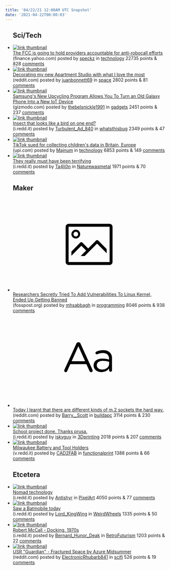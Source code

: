 ```yaml
---
title: '04/22/21 12:00AM UTC Snapshot'
date: '2021-04-22T00:00:03'
---
```

<ul>
<h2>Sci/Tech</h2>

<li><a href='https://finance.yahoo.com/news/fcc-robocall-mitigation-database-182723864.html'><img src='https://b.thumbs.redditmedia.com/z89EDxIN4YPQSM6sFYnjJ9Hft4nsaWoJliGiQylg_ds.jpg' alt='link thumbnail'></a><div><div class='linkTitle'><a href='https://finance.yahoo.com/news/fcc-robocall-mitigation-database-182723864.html'>The FCC is going to hold providers accountable for anti-robocall efforts</a></div>(finance.yahoo.com) posted by <a href='https://www.reddit.com/user/speckz'>speckz</a> in <a href='https://www.reddit.com/r/technology'>technology</a> 22735 points & 828 <a href='https://www.reddit.com/r/technology/comments/mvhfke/the_fcc_is_going_to_hold_providers_accountable/'>comments</a></div></li>

<li><a href='https://www.reddit.com/gallery/mvp8m4'><img src='https://b.thumbs.redditmedia.com/SKJbdBJBN7qPYxN37ZRiT4EPG9yCuDvOXYSbasll0hI.jpg' alt='link thumbnail'></a><div><div class='linkTitle'><a href='https://www.reddit.com/gallery/mvp8m4'>Decorating my new Apartment Studio with what I love the most</a></div>(reddit.com) posted by <a href='https://www.reddit.com/user/juanbonnett69'>juanbonnett69</a> in <a href='https://www.reddit.com/r/space'>space</a> 2802 points & 81 <a href='https://www.reddit.com/r/space/comments/mvp8m4/decorating_my_new_apartment_studio_with_what_i/'>comments</a></div></li>

<li><a href='https://gizmodo.com/samsungs-new-upcycling-program-allows-you-to-turn-an-ol-1846730435'><img src='https://b.thumbs.redditmedia.com/78ooPOVv80bnrXcboc2v2JjAXxMRLErR5xwpM41GDuo.jpg' alt='link thumbnail'></a><div><div class='linkTitle'><a href='https://gizmodo.com/samsungs-new-upcycling-program-allows-you-to-turn-an-ol-1846730435'>Samsung's New Upcycling Program Allows You To Turn an Old Galaxy Phone Into a New IoT Device</a></div>(gizmodo.com) posted by <a href='https://www.reddit.com/user/thebelsnickle1991'>thebelsnickle1991</a> in <a href='https://www.reddit.com/r/gadgets'>gadgets</a> 2451 points & 237 <a href='https://www.reddit.com/r/gadgets/comments/mvlc18/samsungs_new_upcycling_program_allows_you_to_turn/'>comments</a></div></li>

<li><a href='https://i.redd.it/ipwfh4647iu61.jpg'><img src='https://b.thumbs.redditmedia.com/v1rvQaDj8OivoHDWiOO1C5efFCmSM971dndy3_SnIFM.jpg' alt='link thumbnail'></a><div><div class='linkTitle'><a href='https://i.redd.it/ipwfh4647iu61.jpg'>Insect that looks like a bird on one end?</a></div>(i.redd.it) posted by <a href='https://www.reddit.com/user/Turbulent_Ad_840'>Turbulent_Ad_840</a> in <a href='https://www.reddit.com/r/whatsthisbug'>whatsthisbug</a> 2349 points & 47 <a href='https://www.reddit.com/r/whatsthisbug/comments/mvcpwe/insect_that_looks_like_a_bird_on_one_end/'>comments</a></div></li>

<li><a href='https://www.upi.com/Top_News/World-News/2021/04/21/britain-TikTok-sued-collecting-children-data-Britain-Europe/7941618995384/?ur3=1'><img src='https://b.thumbs.redditmedia.com/uAK47ZmdOUTUERrPCmj1mqg4qnKZELjkqbEbk-8RSoM.jpg' alt='link thumbnail'></a><div><div class='linkTitle'><a href='https://www.upi.com/Top_News/World-News/2021/04/21/britain-TikTok-sued-collecting-children-data-Britain-Europe/7941618995384/?ur3=1'>TikTok sued for collecting children's data in Britain, Europe</a></div>(upi.com) posted by <a href='https://www.reddit.com/user/Majnum'>Majnum</a> in <a href='https://www.reddit.com/r/technology'>technology</a> 6853 points & 149 <a href='https://www.reddit.com/r/technology/comments/mvcts6/tiktok_sued_for_collecting_childrens_data_in/'>comments</a></div></li>

<li><a href='https://i.redd.it/n5i4dsqohku61.jpg'><img src='https://b.thumbs.redditmedia.com/aeFdvU2iPgo5dijf-QO5wzKuEB5QZW2nkw4XDy5lbQk.jpg' alt='link thumbnail'></a><div><div class='linkTitle'><a href='https://i.redd.it/n5i4dsqohku61.jpg'>They really must have been terrifying</a></div>(i.redd.it) posted by <a href='https://www.reddit.com/user/Ta4li0n'>Ta4li0n</a> in <a href='https://www.reddit.com/r/Naturewasmetal'>Naturewasmetal</a> 1971 points & 70 <a href='https://www.reddit.com/r/Naturewasmetal/comments/mvlndd/they_really_must_have_been_terrifying/'>comments</a></div></li>

<h2>Maker</h2>

<li><a href='https://fosspost.org/researchers-secretly-tried-to-add-vulnerabilities-to-linux-kernel/'><svg version='1.1' viewBox='-34 -14 104 64' preserveAspectRatio='xMidYMid meet' xmlns='http://www.w3.org/2000/svg' xmlns:xlink='http://www.w3.org/1999/xlink'>
    <title>link thumbnail</title>
    <path d='M32,4H4A2,2,0,0,0,2,6V30a2,2,0,0,0,2,2H32a2,2,0,0,0,2-2V6A2,2,0,0,0,32,4ZM4,30V6H32V30Z'></path>
    <path d='M8.92,14a3,3,0,1,0-3-3A3,3,0,0,0,8.92,14Zm0-4.6A1.6,1.6,0,1,1,7.33,11,1.6,1.6,0,0,1,8.92,9.41Z'></path>
    <path d='M22.78,15.37l-5.4,5.4-4-4a1,1,0,0,0-1.41,0L5.92,22.9v2.83l6.79-6.79L16,22.18l-3.75,3.75H15l8.45-8.45L30,24V21.18l-5.81-5.81A1,1,0,0,0,22.78,15.37Z'></path>
    </svg></a><div><div class='linkTitle'><a href='https://fosspost.org/researchers-secretly-tried-to-add-vulnerabilities-to-linux-kernel/'>Researchers Secretly Tried To Add Vulnerabilities To Linux Kernel, Ended Up Getting Banned</a></div>(fosspost.org) posted by <a href='https://www.reddit.com/user/mhsabbagh'>mhsabbagh</a> in <a href='https://www.reddit.com/r/programming'>programming</a> 8046 points & 938 <a href='https://www.reddit.com/r/programming/comments/mvf2ai/researchers_secretly_tried_to_add_vulnerabilities/'>comments</a></div></li>

<li><a href='https://www.reddit.com/r/buildapc/comments/mvaksz/today_i_learnt_that_there_are_different_kinds_of/'><svg version='1.1' viewBox='-34 -12 104 64' preserveAspectRatio='xMidYMid slice' xmlns='http://www.w3.org/2000/svg' xmlns:xlink='http://www.w3.org/1999/xlink'>
    <title>text link thumbnail</title>
    <path d='M12.19,8.84a1.45,1.45,0,0,0-1.4-1h-.12a1.46,1.46,0,0,0-1.42,1L1.14,26.56a1.29,1.29,0,0,0-.14.59,1,1,0,0,0,1,1,1.12,1.12,0,0,0,1.08-.77l2.08-4.65h11l2.08,4.59a1.24,1.24,0,0,0,1.12.83,1.08,1.08,0,0,0,1.08-1.08,1.64,1.64,0,0,0-.14-.57ZM6.08,20.71l4.59-10.22,4.6,10.22Z'>
    </path>
    <path d='M32.24,14.78A6.35,6.35,0,0,0,27.6,13.2a11.36,11.36,0,0,0-4.7,1,1,1,0,0,0-.58.89,1,1,0,0,0,.94.92,1.23,1.23,0,0,0,.39-.08,8.87,8.87,0,0,1,3.72-.81c2.7,0,4.28,1.33,4.28,3.92v.5a15.29,15.29,0,0,0-4.42-.61c-3.64,0-6.14,1.61-6.14,4.64v.05c0,2.95,2.7,4.48,5.37,4.48a6.29,6.29,0,0,0,5.19-2.48V26.9a1,1,0,0,0,1,1,1,1,0,0,0,1-1.06V19A5.71,5.71,0,0,0,32.24,14.78Zm-.56,7.7c0,2.28-2.17,3.89-4.81,3.89-1.94,0-3.61-1.06-3.61-2.86v-.06c0-1.8,1.5-3,4.2-3a15.2,15.2,0,0,1,4.22.61Z'>
    </path>
    </svg></a><div><div class='linkTitle'><a href='https://www.reddit.com/r/buildapc/comments/mvaksz/today_i_learnt_that_there_are_different_kinds_of/'>Today I learnt that there are different kinds of m.2 sockets the hard way.</a></div>(reddit.com) posted by <a href='https://www.reddit.com/user/Barry__Scott'>Barry__Scott</a> in <a href='https://www.reddit.com/r/buildapc'>buildapc</a> 3114 points & 230 <a href='https://www.reddit.com/r/buildapc/comments/mvaksz/today_i_learnt_that_there_are_different_kinds_of/'>comments</a></div></li>

<li><a href='https://i.redd.it/ouw8dbaqbju61.jpg'><img src='https://b.thumbs.redditmedia.com/wyWlQgdRC5Mo4XsDr6PtMROjUh9h7p8TW3BAJNZx4zg.jpg' alt='link thumbnail'></a><div><div class='linkTitle'><a href='https://i.redd.it/ouw8dbaqbju61.jpg'>School project done. Thanks prusa.</a></div>(i.redd.it) posted by <a href='https://www.reddit.com/user/iskyguy'>iskyguy</a> in <a href='https://www.reddit.com/r/3Dprinting'>3Dprinting</a> 2018 points & 207 <a href='https://www.reddit.com/r/3Dprinting/comments/mvgl3d/school_project_done_thanks_prusa/'>comments</a></div></li>

<li><a href='https://v.redd.it/ed8f0jq30gu61'><img src='https://b.thumbs.redditmedia.com/ZBGVQmqkr1IRj2vgJJ6xNZUsyon1G2NSKfpLhZAoZKM.jpg' alt='link thumbnail'></a><div><div class='linkTitle'><a href='https://v.redd.it/ed8f0jq30gu61'>Milwaukee Battery and Tool Holders</a></div>(v.redd.it) posted by <a href='https://www.reddit.com/user/CAD2FAB'>CAD2FAB</a> in <a href='https://www.reddit.com/r/functionalprint'>functionalprint</a> 1388 points & 66 <a href='https://www.reddit.com/r/functionalprint/comments/mv6xtj/milwaukee_battery_and_tool_holders/'>comments</a></div></li>

<h2>Etcetera</h2>

<li><a href='https://i.redd.it/68kf0k4wihu61.gif'><img src='https://a.thumbs.redditmedia.com/qReuNAO46y95PIvLUDiJLqdTXI7gAtGqtUXGQ0ajrD4.jpg' alt='link thumbnail'></a><div><div class='linkTitle'><a href='https://i.redd.it/68kf0k4wihu61.gif'>Nomad technology</a></div>(i.redd.it) posted by <a href='https://www.reddit.com/user/Antishyr'>Antishyr</a> in <a href='https://www.reddit.com/r/PixelArt'>PixelArt</a> 4050 points & 77 <a href='https://www.reddit.com/r/PixelArt/comments/mvb6oy/nomad_technology/'>comments</a></div></li>

<li><a href='https://i.redd.it/uhrqnz3ufiu61.jpg'><img src='https://a.thumbs.redditmedia.com/ftB7Yxz9mgJOmxRC1FkK_jLKmlEQSQq9XEPqJiVwpp4.jpg' alt='link thumbnail'></a><div><div class='linkTitle'><a href='https://i.redd.it/uhrqnz3ufiu61.jpg'>Saw a Batmobile today</a></div>(i.redd.it) posted by <a href='https://www.reddit.com/user/Lord_KingWing'>Lord_KingWing</a> in <a href='https://www.reddit.com/r/WeirdWheels'>WeirdWheels</a> 1335 points & 50 <a href='https://www.reddit.com/r/WeirdWheels/comments/mvdfee/saw_a_batmobile_today/'>comments</a></div></li>

<li><a href='https://i.redd.it/jpbkyq4xkju61.jpg'><img src='https://a.thumbs.redditmedia.com/Z_AMd3gIe7kbZd-vQUFr3PqPumdwGeodNUsa21PQ2d0.jpg' alt='link thumbnail'></a><div><div class='linkTitle'><a href='https://i.redd.it/jpbkyq4xkju61.jpg'>Robert McCall - Docking, 1970s</a></div>(i.redd.it) posted by <a href='https://www.reddit.com/user/Bernard_Hunor_Deak'>Bernard_Hunor_Deak</a> in <a href='https://www.reddit.com/r/RetroFuturism'>RetroFuturism</a> 1203 points & 22 <a href='https://www.reddit.com/r/RetroFuturism/comments/mvhnya/robert_mccall_docking_1970s/'>comments</a></div></li>

<li><a href='https://www.reddit.com/gallery/mvndlp'><img src='https://b.thumbs.redditmedia.com/Syiqa8i0kKwI3dM_G-maSAlZRAdr_N-xEWW4RDM9bnM.jpg' alt='link thumbnail'></a><div><div class='linkTitle'><a href='https://www.reddit.com/gallery/mvndlp'>USR "Guardian" - Fractured Space by Azure Midsummer</a></div>(reddit.com) posted by <a href='https://www.reddit.com/user/ElectronicRhubarb841'>ElectronicRhubarb841</a> in <a href='https://www.reddit.com/r/scifi'>scifi</a> 526 points & 19 <a href='https://www.reddit.com/r/scifi/comments/mvndlp/usr_guardian_fractured_space_by_azure_midsummer/'>comments</a></div></li>

</ul>
